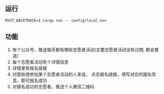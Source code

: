## 运行
`RUST_BACKTRACE=1 cargo run -- config/local.env`

## 功能
1. 有个公众号，推送每天都有哪些志愿者活动(主要志愿者活动没有过期, 都会推送)
2. 每个志愿者活动有个详情信息
3. 详情里有报名链接
4. 对那些想参加某个志愿者活动的人来说， 点击报名链接，填写对应的报名信息，即可报名成功
5. 对报名成功的志愿者，推送个人微信二维码